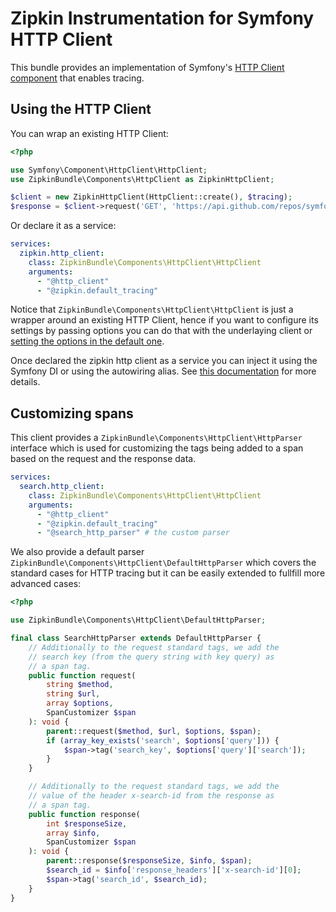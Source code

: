 # Zipkin Instrumentation for Symfony HTTP Client

This bundle provides an implementation of Symfony's [HTTP Client component](https://symfony.com/doc/current/components/http_client.html) that enables tracing.

## Using the HTTP Client

You can wrap an existing HTTP Client:

```php
<?php

use Symfony\Component\HttpClient\HttpClient;
use ZipkinBundle\Components\HttpClient as ZipkinHttpClient;

$client = new ZipkinHttpClient(HttpClient::create(), $tracing);
$response = $client->request('GET', 'https://api.github.com/repos/symfony/symfony-docs');
```

Or declare it as a service:

```yaml
services:
  zipkin.http_client:
    class: ZipkinBundle\Components\HttpClient\HttpClient
    arguments:
      - "@http_client"
      - "@zipkin.default_tracing"
```

Notice that `ZipkinBundle\Components\HttpClient\HttpClient` is just a wrapper around an existing HTTP Client, hence if you want to configure its settings by passing options you can do that with the underlaying client or [setting the options in the default one](https://symfony.com/doc/current/reference/configuration/framework.html#http-client).

Once declared the zipkin http client as a service you can inject it using the Symfony DI or using the autowiring alias. See [this documentation](https://symfony.com/doc/current/components/http_client.html#injecting-the-http-client-into-services) for more details.

## Customizing spans

This client provides a `ZipkinBundle\Components\HttpClient\HttpParser` interface which is used for customizing the tags being added to a span based on the request and the response data.

```yaml
services:
  search.http_client:
    class: ZipkinBundle\Components\HttpClient\HttpClient
    arguments:
      - "@http_client"
      - "@zipkin.default_tracing"
      - "@search_http_parser" # the custom parser
```

We also provide a default parser `ZipkinBundle\Components\HttpClient\DefaultHttpParser` which covers the standard cases for HTTP tracing but it can be easily extended to fullfill more advanced cases:

```php
<?php

use ZipkinBundle\Components\HttpClient\DefaultHttpParser;

final class SearchHttpParser extends DefaultHttpParser {
    // Additionally to the request standard tags, we add the
    // search key (from the query string with key query) as 
    // a span tag.
    public function request(
        string $method,
        string $url,
        array $options,
        SpanCustomizer $span
    ): void {
        parent::request($method, $url, $options, $span);
        if (array_key_exists('search', $options['query'])) {
            $span->tag('search_key', $options['query']['search']);
        }
    }

    // Additionally to the request standard tags, we add the
    // value of the header x-search-id from the response as 
    // a span tag.
    public function response(
        int $responseSize,
        array $info,
        SpanCustomizer $span
    ): void {
        parent::response($responseSize, $info, $span);
        $search_id = $info['response_headers']['x-search-id'][0];
        $span->tag('search_id', $search_id);
    }
}
```
